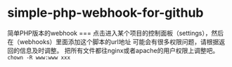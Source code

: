 simple-php-webhook-for-github
=============================

简单PHP版本的webhook === 点击进入某个项目的控制面板（settings），然后在（webhooks）里面添加这个脚本的url地址 可能会有很多权限问题，请根据返回的信息及时调整。 把所有文件都往nginx或者apache的用户权限上调整吧。 `chown -R www:www xxx`
